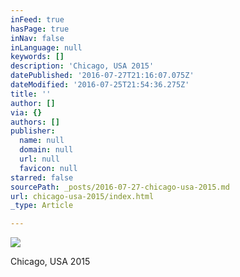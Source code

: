 ```yaml
---
inFeed: true
hasPage: true
inNav: false
inLanguage: null
keywords: []
description: 'Chicago, USA 2015'
datePublished: '2016-07-27T21:16:07.075Z'
dateModified: '2016-07-25T21:54:36.275Z'
title: ''
author: []
via: {}
authors: []
publisher:
  name: null
  domain: null
  url: null
  favicon: null
starred: false
sourcePath: _posts/2016-07-27-chicago-usa-2015.md
url: chicago-usa-2015/index.html
_type: Article

---
```

![](https://the-grid-user-content.s3-us-west-2.amazonaws.com/ef516211-3a33-498e-8032-cf6e756060a7.jpg)

Chicago, USA 2015